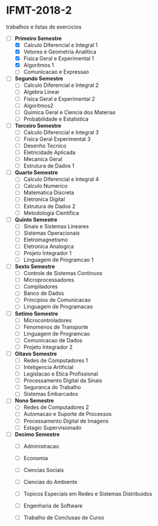 # IFMT-2018-2
trabalhos e listas de exercicios

- [ ] **Primeiro Semestre**
  - [x] Calculo Diferencial e Integral 1
  - [x] Vetores e Geometria Analitica
  - [x] Fisica Geral e Experimental 1
  - [x] Algoritmos 1
  - [ ] Comunicacao e Expressao

- [ ] **Segundo Semestre**
  - [ ] Calculo Diferencial e Integral 2
  - [ ] Algebra Linear
  - [ ] Fisica Geral e Experimental 2
  - [ ] Algoritmos2
  - [ ] Quimica Geral e Ciencia dos Materias
  - [ ] Probabilidade e Estatistica

- [ ] **Terceiro Semestre**
  - [ ] Calculo Diferencial e Integral 3
  - [ ] Fisica Geral Experimental 3
  - [ ] Desenho Tecnico
  - [ ] Eletricidade Aplicada
  - [ ] Mecanica Geral
  - [ ] Estrutura de Dados 1

- [ ] **Quarto Semestre**
  - [ ] Calculo Diferencial e Integral 4
  - [ ] Calculo Numerico
  - [ ] Matematica Discreta
  - [ ] Eletronica Digital
  - [ ] Estrutura de Dados 2
  - [ ] Metodologia Cientifica

- [ ] **Quinto Semestre**
  - [ ] Sinais e Sistemas Lineares
  - [ ] Sistemas Operacionais
  - [ ] Eletromagnetismo
  - [ ] Eletronica Analogica
  - [ ] Projeto Integrador 1
  - [ ] Linguagem de Programcao 1

- [ ] **Sexto Semestre**
  - [ ] Controle de Sistemas Continuos
  - [ ] Microprocessadores
  - [ ] Compiladores
  - [ ] Banco de Dados
  - [ ] Principios de Comunicacao
  - [ ] Linguagem de Programacao

- [ ] **Setimo Semestre**
  - [ ] Microcontroladores
  - [ ] Fenomenos de Transporte
  - [ ] Linguagem de Programcao
  - [ ] Comunicacao de Dados
  - [ ] Projeto Integrador 2

- [ ] **Oitavo Semestre**
  - [ ] Redes de Computadores 1
  - [ ] Inteligencia Artificial
  - [ ] Legislacao e Etica Profissional
  - [ ] Processamento Digital da Sinais
  - [ ] Seguranca do Trabalho
  - [ ] Sistemas Embarcados

- [ ] **Nono Semestre**
  - [ ] Redes de Computadores 2
  - [ ] Automacao e Suporte de Processos
  - [ ] Processamento Digital de Imagens
  - [ ] Estagio Supervisionado
  
- [ ] **Decimo Semestre**
  - [ ] Administracao
  - [ ] Economia
  - [ ] Ciencias Sociais
  - [ ] Ciencias do Ambiente
  - [ ] Topicos Especiais em Redes e Sistemas Distribuidos
  - [ ] Engenharia de Software
  - [ ] Trabalho de Conclusao de Curso


